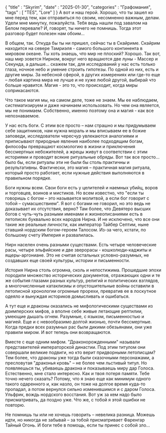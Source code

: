 {
    "title" : "Skyrim",
    "date" : "2025-01-30",
    "categories" : "Графомания",
    "tags" : [ "TES", "Lore" ]
}
А вот и наш герой. Хорошо, что ты зашел ко мне перед тем, как отправиться по своим, несомненно важным, делам. Удели мне минутку, пожалуйста. Тебя ведь нашли под завалом на Белом перевале? И, говорят, ты ничего не помнишь. Тогда этот разговор будет полезен нам обоим…

В общем, так. Откуда бы ты ни пришел, сейчас ты в Скайриме. Скайрим находится на севере Тамриэля - самого большого континента в мировом океане. Ты хоть знаешь, что мир не плоский? Хорошо. Так вот, наш мир зовется Нирном, вокруг него вращаются две луны - Массер и Секунда, а дальше... скажем так, для исследований у нас есть только глаза, ночное небо и умение строить гипотезы. По одной из них, есть и другие миры. За небесной сферой, в других измерениях или где-то еще – любая картина мира не лучше и не хуже любой другой, выбирай что больше нравится. Магия - это то, что происходит, когда миры соприкасаются.

Что такое магия мы, на самом деле, тоже не знаем. Мы ее наблюдаем, систематизируем и даже начинаем использовать. Но чем она является, мы не понимаем. Собственно, именно поэтому она и магия - как все непознаваемое.

У нас есть боги. С этим все просто – нам страшно и мы придумываем себе защитников, нам нужна мораль и мы вписываем ее в божие заповеди, исследователи чересчур увлекаются аналогиями и приписывают природные явления наиболее подходящим богам, философы превращают космологию в жизни и приключения бессмертных небожителей, а жрецы живут в соответствии с этим историями и проводят всякие ритуальные обряды. Вот так все просто… было бы, если ритуалы эти не были бы столь практичны и результативны. Фактически, это магия – практичная магия ритуала, который просто работает, если нужные действия выполняются в правильном порядке.

Боги нужны всем. Свои боги есть у целителей и наемных убийц, воров и торговцев, воинов и мистиков. Но всем известно, что "если ты говоришь с богом – это называется молитвой, а если бог говорит с тобой – сумасшествием". Я вот с богами не говорил, но это ведь не доказывает их отсутствия, верно? Там более, что Девятеро высших богов с чуть-чуть разными именами и жизнеописаниями есть в летописях буквально всех народов Нирна. И не исключено, что все они такие же реальные личности, как император Тайбер Септим, ныне ставший нордским богом-героем Талосом. Из-за чего, кстати, по большому счету Империя и развалилась.

Нирн населен очень разными существами. Есть четыре человеческие расы, четыре эльфийские и две зверорасы - кошколюди-каджиты и ящеры-аргониане. Это не считая остальных условно-разумных, не создавших еще своей культуры, истории и письменности. 

История Нирна столь огромна, сколь и непостижима. Прошедшие эпохи породили множество исторических документов, отражающих одни и те же события глазами разных культур, религий и политических взглядов, а многочисленные катаклизмы и опустошительные войны оставили в летописной хронологии огромные прорехи, превратив ее в лоскутное одеяло и вынуждая историков домысливать и ошибаться.

А тут еще и драконы оказались не мифологическими существами из доимперских мифов, а вполне себе живые летающие рептилии, умеющие дышать огнем. Разумные, с языком, письменностью и магией. Еще и с невообразимо долгой жизнью, почти бессмертные. Когда предки всех разумных рас были дикими обезьянами, они уже правили миром. И вот теперь они возвращаются.

Вместе с еще одним мифом. "Драконорожденными" называли представителей императорской династии. Под этим титулом они совершали великие подвиги, но кто верит придворными летописцам? Тем более, что драконы уже тогда были сказочными персонажами, а пресловутая "драконья кровь" –  не более чем льстивый титул. Но появляешься ты, убиваешь дракона и показываешь миру дар Голоса. Естественно, мне стало интересно. Как и твоя потеря памяти. Тебе точно нечего сказать? Потому, что я знаю еще как минимум одного такого одаренного и, как назло, он тоже на долгое время куда-то пропадал, а потом вернулся сильно изменившимся и с даром Голоса. Ульфрик, вождь нордского восстания. Вот уж за кем надо было присматривать, да поздно уже. Что же, с тобой я этой ошибки не повторю.

Не помнишь ты или не хочешь говорить – невелика разница. Можешь идти, но никогда не забывай – за тобой присматривает Фаренгар Тайный Огонь. И боги тебе в помощь, если ты принес с собой зло…

